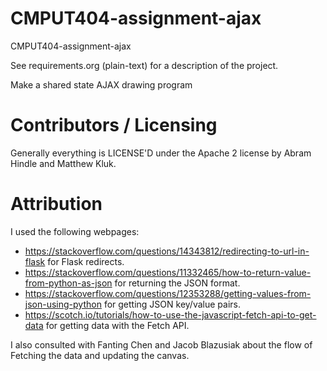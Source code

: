 CMPUT404-assignment-ajax
==============================

CMPUT404-assignment-ajax

See requirements.org (plain-text) for a description of the project.

Make a shared state AJAX drawing program

Contributors / Licensing
========================

Generally everything is LICENSE'D under the Apache 2 license by Abram Hindle and Matthew Kluk.

Attribution
========================
I used the following webpages:

* https://stackoverflow.com/questions/14343812/redirecting-to-url-in-flask for Flask redirects.
* https://stackoverflow.com/questions/11332465/how-to-return-value-from-python-as-json for returning the JSON format.
* https://stackoverflow.com/questions/12353288/getting-values-from-json-using-python for getting JSON key/value pairs.
* https://scotch.io/tutorials/how-to-use-the-javascript-fetch-api-to-get-data for getting data with the Fetch API.

I also consulted with Fanting Chen and Jacob Blazusiak about the flow of Fetching the data and updating the canvas.